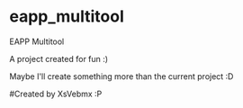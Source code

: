 # eapp_multitool
EAPP Multitool 

A project created for fun :)

Maybe I'll create something more than the current project :D

#Created by XsVebmx :P
